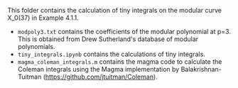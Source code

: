 This folder contains the calculation of tiny integrals on the modular curve X_0(37) in Example 4.1.1.

- ```modpoly3.txt``` contains the coefficients of the modular polynomial at p=3. This is obtained from Drew Sutherland's database of modular polynomials.
- ```tiny_integrals.ipynb``` contains the calculations of tiny integrals.
- ```magma_coleman_integrals.m``` contains the magma code to calculate the Coleman integrals using the Magma implementation by Balakrishnan-Tuitman (https://github.com/jtuitman/Coleman).
